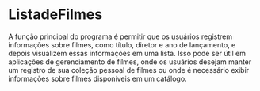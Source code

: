 # ListadeFilmes
A função principal do programa é permitir que os usuários registrem informações sobre filmes, como título, diretor e ano de lançamento, e depois visualizem essas informações em uma lista. Isso pode ser útil em aplicações de gerenciamento de filmes, onde os usuários desejam manter um registro de sua coleção pessoal de filmes ou onde é necessário exibir informações sobre filmes disponíveis em um catálogo.
